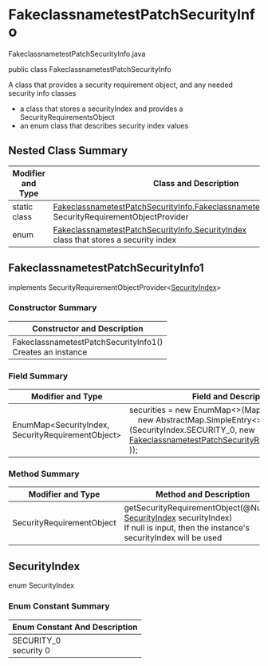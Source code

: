# FakeclassnametestPatchSecurityInfo
FakeclassnametestPatchSecurityInfo.java

public class FakeclassnametestPatchSecurityInfo

A class that provides a security requirement object, and any needed security info classes
- a class that stores a securityIndex and provides a SecurityRequirementsObject
- an enum class that describes security index values

## Nested Class Summary
| Modifier and Type | Class and Description |
| ----------------- | --------------------- |
| static class | [FakeclassnametestPatchSecurityInfo.FakeclassnametestPatchSecurityInfo1](#fakeclassnametestpatchsecurityinfo1)<br>SecurityRequirementObjectProvider
| enum | [FakeclassnametestPatchSecurityInfo.SecurityIndex](#securityindex)<br>class that stores a security index |

## FakeclassnametestPatchSecurityInfo1
implements SecurityRequirementObjectProvider<[SecurityIndex](#securityindex)>

### Constructor Summary
| Constructor and Description |
| --------------------------- |
| FakeclassnametestPatchSecurityInfo1()<br>Creates an instance |

### Field Summary
| Modifier and Type | Field and Description |
| ----------------- | --------------------- |
| EnumMap<SecurityIndex, SecurityRequirementObject> | securities = new EnumMap<>(Map.ofEntries(<br>&nbsp;&nbsp;&nbsp;&nbsp;new AbstractMap.SimpleEntry<>(SecurityIndex.SECURITY_0, new [FakeclassnametestPatchSecurityRequirementObject0()](../../../paths/fakeclassnametest/patch/security/FakeclassnametestPatchSecurityRequirementObject0.md)<br>)); |

### Method Summary
| Modifier and Type | Method and Description |
| ----------------- | ---------------------- |
| SecurityRequirementObject | getSecurityRequirementObject(@Nullable [SecurityIndex](#securityindex) securityIndex)<br>If null is input, then the instance's securityIndex will be used |

## SecurityIndex
enum SecurityIndex<br>

### Enum Constant Summary
| Enum Constant And Description |
| ----------------------------- |
| SECURITY_0<br>security 0 |
